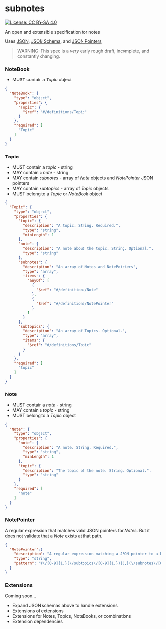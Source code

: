 # subnotes

[![License: CC BY-SA 4.0](https://licensebuttons.net/l/by-sa/4.0/80x15.png)](http://creativecommons.org/licenses/by-sa/4.0/)

An open and extensible specification for notes

Uses [JSON](http://www.json.org/), [JSON Schema](http://json-schema.org/), and [JSON Pointers](https://tools.ietf.org/html/rfc6901)

> WARNING: This spec is a *very* early rough draft, incomplete, and constantly changing.

### NoteBook

* MUST contain a *Topic* object

```json
{
  "NoteBook": {
    "type": "object",
    "properties": {
      "Topic": {
        "$ref": "#/definitions/Topic"
      }
    },
    "required": [
      "Topic"
    ]
  }
}
```

### Topic

* MUST contain a *topic* - string
* MAY contain a *note* - string
* MAY contain *subnotes* - array of *Note* objects and *NotePointer* JSON pointers
* MAY contain *subtopics* - array of *Topic* objects
* MUST belong to a *Topic* or *NoteBook* object

```json
{
  "Topic": {
    "type": "object",
    "properties": {
      "topic": {
        "description": "A topic. String. Required.",
        "type": "string",
        "minLength": 1
      },
      "note": {
        "description": "A note about the topic. String. Optional.",
        "type": "string"
      },
      "subnotes": {
        "description": "An array of Notes and NotePointers",
        "type": "array",
        "items": {
          "anyOf": [
            {
              "$ref": "#/definitions/Note"
            },
            {
              "$ref": "#/definitions/NotePointer"
            }
          ]
        }
      },
      "subtopics": {
        "description": "An array of Topics. Optional.",
        "type": "array",
        "items": {
          "$ref": "#/definitions/Topic"
        }
      }
    },
    "required": [
      "topic"
    ]
  }
}
```

### Note

* MUST contain a *note* - string
* MAY contain a *topic* - string
* MUST belong to a *Topic* object

```json
{
  "Note": {
    "type": "object",
    "properties": {
      "note": {
        "description": "A note. String. Required.",
        "type": "string",
        "minLength": 1
      },
      "topic": {
        "description": "The topic of the note. String. Optional.",
        "type": "string"
      }
    },
    "required": [
      "note"
    ]
  }
}
```

### NotePointer

A regular expression that matches valid JSON pointers for *Notes*. But it does not validate that a *Note* exists at that path.

```json
{
  "NotePointer":{
    "description": "A regular expression matching a JSON pointer to a Note.",
    "type": "string",
    "pattern": "#\/[0-9]{1,}(\/subtopics\/[0-9]{1,}){0,}(\/subnotes\/[0-9]{1,}){1}$"
  }
}
```

### Extensions

Coming soon...

* Expand JSON schemas above to handle extensions 
* Extensions of extensions
* Extensions for Notes, Topics, NoteBooks, or combinations
* Extension dependencies
